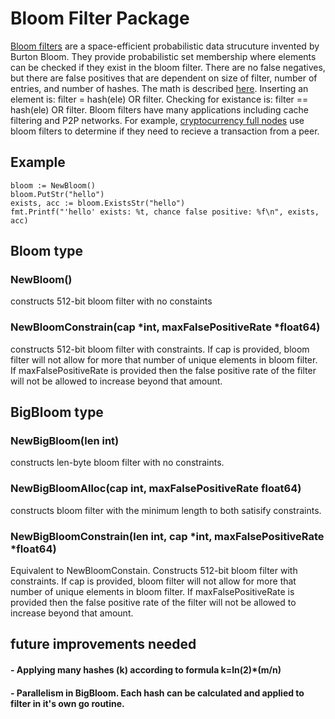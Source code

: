 # Bloom Filter Package
[Bloom filters](https://dl.acm.org/doi/10.1145/362686.362692) are a space-efficient probabilistic data strucuture invented by Burton Bloom. They provide probabilistic set membership where elements can be checked if they exist in the bloom filter. There are no false negatives, but there are false positives that are dependent on size of filter, number of entries, and number of hashes. The math is described [here](https://brilliant.org/wiki/bloom-filter/). Inserting an element is: filter = hash(ele) OR filter. Checking for existance is: filter == hash(ele) OR filter. Bloom filters have many applications including cache filtering and P2P networks. For example, [cryptocurrency full nodes](https://github.com/bitcoin/bitcoin/blob/master/src/leveldb/util/bloom.cc) use bloom filters to determine if they need to recieve a transaction from a peer.
## Example
```
bloom := NewBloom()
bloom.PutStr("hello")
exists, acc := bloom.ExistsStr("hello")
fmt.Printf("'hello' exists: %t, chance false positive: %f\n", exists, acc)
```
## Bloom type

### NewBloom()
constructs 512-bit bloom filter with no constaints

### NewBloomConstrain(cap *int, maxFalsePositiveRate *float64)
constructs 512-bit bloom filter with constraints. If cap is provided, bloom filter will not allow for more that number of unique elements in bloom filter. If maxFalsePositiveRate is provided then the false positive rate of the filter will not be allowed to increase beyond that amount. 

## BigBloom type

### NewBigBloom(len int)
constructs len-byte bloom filter with no constraints.

### NewBigBloomAlloc(cap int, maxFalsePositiveRate float64)
constructs bloom filter with the minimum length to both satisify constraints. 

### NewBigBloomConstrain(len int, cap *int, maxFalsePositiveRate *float64)
Equivalent to NewBloomConstain. Constructs 512-bit bloom filter with constraints. If cap is provided, bloom filter will not allow for more that number of unique elements in bloom filter. If maxFalsePositiveRate is provided then the false positive rate of the filter will not be allowed to increase beyond that amount.

## future improvements needed
#### - Applying many hashes (k) according to formula k=ln(2)*(m/n)
#### - Parallelism in BigBloom. Each hash can be calculated and applied to filter in it's own go routine.